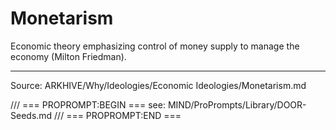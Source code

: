 # Monetarism

Economic theory emphasizing control of money supply to manage the economy (Milton Friedman).

---
Source: ARKHIVE/Why/Ideologies/Economic Ideologies/Monetarism.md

/// === PROPROMPT:BEGIN ===
see: MIND/ProPrompts/Library/DOOR-Seeds.md
/// === PROPROMPT:END ===

